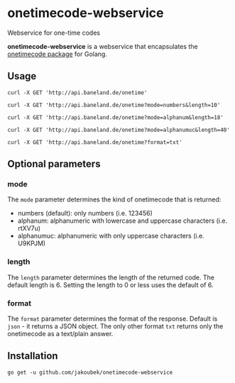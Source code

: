 # onetimecode-webservice
Webservice for one-time codes

**onetimecode-webservice** is a webservice that encapsulates the [onetimecode package](https://github.com/jakoubek/onetimecode) for Golang.

## Usage

```
curl -X GET 'http://api.baneland.de/onetime'

curl -X GET 'http://api.baneland.de/onetime?mode=numbers&length=10'

curl -X GET 'http://api.baneland.de/onetime?mode=alphanum&length=18'

curl -X GET 'http://api.baneland.de/onetime?mode=alphanumuc&length=40'

curl -X GET 'http://api.baneland.de/onetime?format=txt'
```

## Optional parameters

### mode

The `mode` parameter determines the kind of onetimecode that is returned:

- numbers (default): only numbers (i.e. 123456)
- alphanum: alphanumeric with lowercase and uppercase characters (i.e. rtXV7u)
- alphanumuc: alphanumeric with only uppercase characters (i.e. U9KPJM)

### length

The `length` parameter determines the length of the returned code. The default length is 6. Setting the length to 0 or less uses the default of 6.

### format

The `format` parameter determines the format of the response. Default is `json` - it returns a JSON object.
The only other format `txt` returns only the onetimecode as a text/plain answer.

## Installation

```
go get -u github.com/jakoubek/onetimecode-webservice
```
